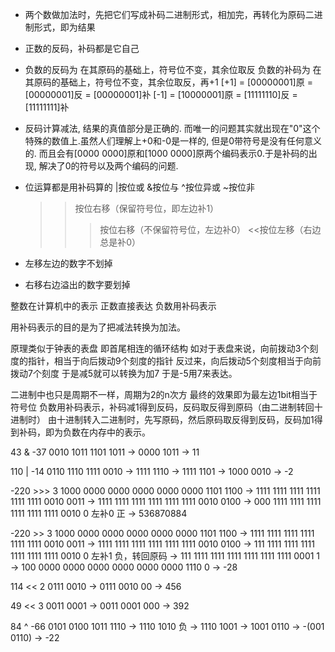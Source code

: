 * 两个数做加法时，先把它们写成补码二进制形式，相加完，再转化为原码二进制形式，即为结果
* 正数的反码，补码都是它自己
* 负数的反码为 在其原码的基础上，符号位不变，其余位取反
  负数的补码为 在其原码的基础上，符号位不变，其余位取反，再+1
  [+1] = [00000001]原 = [00000001]反 = [00000001]补
  [-1] = [10000001]原 = [11111110]反 = [11111111]补

* 反码计算减法, 结果的真值部分是正确的. 而唯一的问题其实就出现在"0"这个特殊的数值上.虽然人们理解上+0和-0是一样的, 但是0带符号是没有任何意义的. 而且会有[0000 0000]原和[1000 0000]原两个编码表示0.于是补码的出现, 解决了0的符号以及两个编码的问题.

* 位运算都是用补码算的
  |按位或
  &按位与
  ^按位异或
  ~按位非
  >>按位右移（保留符号位，即左边补1） 
  >>>按位右移（不保留符号位，左边补0）
  <<按位左移（右边总是补0） 
* 左移左边的数字不划掉
* 右移右边溢出的数字要划掉



整数在计算机中的表示
  正数直接表达
  负数用补码表示

  用补码表示的目的是为了把减法转换为加法。

  原理类似于钟表的表盘
  即首尾相连的循环结构
  如对于表盘来说，向前拨动3个刻度的指针，相当于向后拨动9个刻度的指针
  反过来，向后拨动5个刻度相当于向前拨动7个刻度
  于是减5就可以转换为加7
  于是-5用7来表达。

  二进制中也只是周期不一样，周期为2的n次方
  最终的效果即为最左边1bit相当于符号位
  负数用补码表示，补码减1得到反码，反码取反得到原码（由二进制转回十进制时）
  由十进制转入二进制时，先写原码，然后原码取反得到反码，反码加1得到补码，即为负数在内存中的表示。



43 & -37
  0010 1011
  1101 1011‬
->  0000 1011
->  11


110 | -14
	  0110 1110
	  1111 0010
->	1111 1110
->  1111 1101
->  1000 0010
->  -2


-220 >>> 3
    1000 0000 0000 0000 0000 0000 1101 1100
->  1111 1111 1111 1111 1111 1111 0010 0011
->  1111 1111 1111 1111 1111 1111 0010 0100
->  000 1111 1111 1111 1111 1111 1111 0010 0	左补0 正
->	536870884


-220 >> 3
    1000 0000 0000 0000 0000 0000 1101 1100
->  1111 1111 1111 1111 1111 1111 0010 0011
->  1111 1111 1111 1111 1111 1111 0010 0100
->  111 1111 1111 1111 1111 1111 1111 0010 0  左补1 负，转回原码
->  111 1111 1111 1111 1111 1111 1111 0001 1
->  100 0000 0000 0000 0000 0000 0000 1110 0
->  -28


114 << 2
	  0111 0010‬
->  0111 0010‬ 00 
->  456


49 << 3
	  0011 0001
->  0011 0001 000
->  392


84 ^ -66
	  0101 0100
    1011 1110
->  1110 1010	负
->	1110 1001
->  1001 0110
->	-(001 0110)
->	-22
